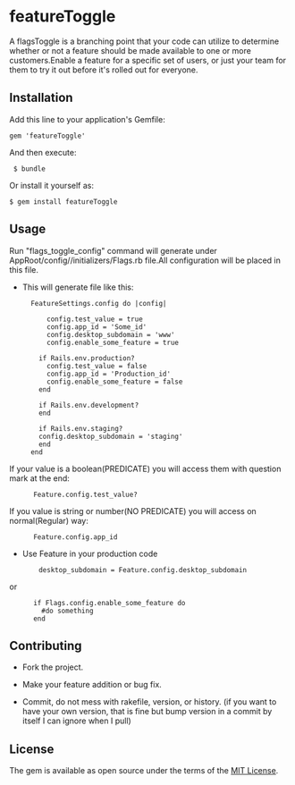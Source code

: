 # featureToggle
A flagsToggle is a branching point that your code can utilize to determine whether or not a feature should be made available to one or more customers.Enable a feature for a specific set of users, or just your team for them to try it out before it's rolled out for everyone.
## Installation

Add this line to your application's Gemfile:


    gem 'featureToggle'


And then execute:

     $ bundle

Or install it yourself as:

    $ gem install featureToggle

## Usage
 Run "flags_toggle_config" command will generate under AppRoot/config//initializers/Flags.rb file.All configuration will be placed in this file.

 * This will generate file like this:

         FeatureSettings.config do |config|

             config.test_value = true
             config.app_id = 'Some_id'
             config.desktop_subdomain = 'www'
             config.enable_some_feature = true

           if Rails.env.production?
             config.test_value = false
             config.app_id = 'Production_id'
             config.enable_some_feature = false
           end

           if Rails.env.development?
           end

           if Rails.env.staging?
           config.desktop_subdomain = 'staging'
           end
         end

If your value is a boolean(PREDICATE) you will access them with question mark at the end:

          Feature.config.test_value?

If you value is string or number(NO PREDICATE) you will access on normal(Regular) way:

          Feature.config.app_id

* Use Feature in your production code

          desktop_subdomain = Feature.config.desktop_subdomain
or

          if Flags.config.enable_some_feature do
            #do something
          end    



## Contributing

* Fork the project.

* Make your feature addition or bug fix.

* Commit, do not mess with rakefile, version, or history. (if you want to have your own version, that is fine but bump version in a commit by itself I can ignore when I pull)

## License

The gem is available as open source under the terms of the [MIT License](http://opensource.org/licenses/MIT).
